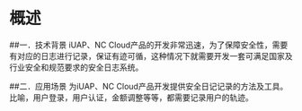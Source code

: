 # 概述

##一．技术背景
iUAP、NC Cloud产品的开发非常迅速，为了保障安全性，需要有对应的日志进行记录，保证有迹可循，这种情况下就需要开发一套可满足国家及行业安全和规范要求的安全日志系统。

##二．应用场景
为iUAP、NC Cloud产品开发提供安全日记记录的方法及工具。比喻，用户登录，用户认证，金额调整等等，都需要记录用户的轨迹。